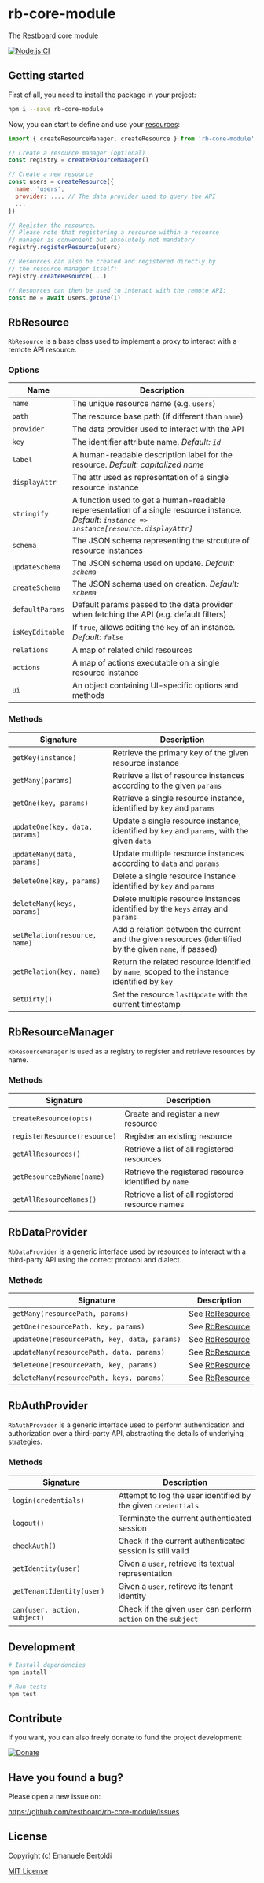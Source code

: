 # rb-core-module

The [Restboard](https://restboard.github.io/) core module

[![Node.js CI](https://github.com/restboard/rb-core-module/actions/workflows/node.js.yml/badge.svg)](https://github.com/restboard/rb-core-module/actions/workflows/node.js.yml)

## Getting started

First of all, you need to install the package in your project:

```bash
npm i --save rb-core-module
```

Now, you can start to define and use your [resources](#RbResource):

```js
import { createResourceManager, createResource } from 'rb-core-module'

// Create a resource manager (optional)
const registry = createResourceManager()

// Create a new resource
const users = createResource({
  name: 'users',
  provider: ..., // The data provider used to query the API
  ...
})

// Register the resource.
// Please note that registering a resource within a resource
// manager is convenient but absolutely not mandatory.
registry.registerResource(users)

// Resources can also be created and registered directly by
// the resource manager itself:
registry.createResource(...)

// Resources can then be used to interact with the remote API:
const me = await users.getOne(1)
```

## RbResource

`RbResource` is a base class used to implement a proxy to interact with a remote API resource.

### Options

| Name            | Description                                                   |
|-----------------|---------------------------------------------------------------|
| `name`          | The unique resource name (e.g. `users`)                       |
| `path`          | The resource base path (if different than `name`)             |
| `provider`      | The data provider used to interact with the API               |
| `key`           | The identifier attribute name. *Default: `id`*                |
| `label`         | A human-readable description label for the resource. *Default: capitalized name* |
| `displayAttr`   | The attr used as representation of a single resource instance |
| `stringify`     | A function used to get a human-readable reperesentation of a single resource instance. *Default: `instance => instance[resource.displayAttr]`* |
| `schema`        | The JSON schema representing the strcuture of resource instances |
| `updateSchema`  | The JSON schema used on update. *Default: `schema`*           |
| `createSchema`  | The JSON schema used on creation. *Default: `schema`*         |
| `defaultParams` | Default params passed to the data provider when fetching the API (e.g. default filters) |
| `isKeyEditable` | If `true`, allows editing the `key` of an instance. *Default: `false`* |
| `relations`     | A map of related child resources                              |
| `actions`       | A map of actions executable on a single resource instance     |
| `ui`            | An object containing UI-specific options and methods          |

### Methods

| Signature             | Description                                             |
|-----------------------|---------------------------------------------------------|
| `getKey(instance)`    | Retrieve the primary key of the given resource instance |
| `getMany(params)`     | Retrieve a list of resource instances according to the given `params` |
| `getOne(key, params)` | Retrieve a single resource instance, identified by `key` and `params` |
| `updateOne(key, data, params)` | Update a single resource instance, identified by `key` and `params`, with the given `data` |
| `updateMany(data, params)` | Update multiple resource instances according to `data` and `params` |
| `deleteOne(key, params)` | Delete a single resource instance identified by `key` and `params` |
| `deleteMany(keys, params)` | Delete multiple resource instances identified by the `keys` array and `params` |
| `setRelation(resource, name)` | Add a relation between the current and the given resources (identified by the given `name`, if passed) |
| `getRelation(key, name)` | Return the related resource identified by `name`, scoped to the instance identified by `key` |
| `setDirty()`             | Set the resource `lastUpdate` with the current timestamp |

## RbResourceManager

`RbResourceManager` is used as a registry to register and retrieve resources by name.

### Methods

| Signature                    | Description                                      |
|------------------------------|--------------------------------------------------|
| `createResource(opts)`       | Create and register a new resource               |
| `registerResource(resource)` | Register an existing resource                    |
| `getAllResources()`          | Retrieve a list of all registered resources      |
| `getResourceByName(name)`    | Retrieve the registered resource identified by `name` |
| `getAllResourceNames()`      | Retrieve a list of all registered resource names |

## RbDataProvider

`RbDataProvider` is a generic interface used by resources to interact with a
third-party API using the correct protocol and dialect.

### Methods

| Signature                                    | Description                   |
|----------------------------------------------|-------------------------------|
| `getMany(resourcePath, params)`              | See [RbResource](#RbResource) |
| `getOne(resourcePath, key, params)`          | See [RbResource](#RbResource) |
| `updateOne(resourcePath, key, data, params)` | See [RbResource](#RbResource) |
| `updateMany(resourcePath, data, params)`     | See [RbResource](#RbResource) |
| `deleteOne(resourcePath, key, params)`       | See [RbResource](#RbResource) |
| `deleteMany(resourcePath, keys, params)`     | See [RbResource](#RbResource) |

## RbAuthProvider

`RbAuthProvider` is a generic interface used to perform authentication and
authorization over a third-party API, abstracting the details of underlying
strategies.

### Methods

| Signature            | Description                                      |
|----------------------|--------------------------------------------------|
| `login(credentials)` | Attempt to log the user identified by the given `credentials` |
| `logout()`           | Terminate the current authenticated session      |
| `checkAuth()`        | Check if the current authenticated session is still valid |
| `getIdentity(user)`  | Given a `user`, retrieve its textual representation |
| `getTenantIdentity(user)` | Given a `user`, retireve its tenant identity |
| `can(user, action, subject)` | Check if the given `user` can perform `action` on the `subject` |

## Development

```bash
# Install dependencies
npm install

# Run tests
npm test
```

## Contribute

If you want, you can also freely donate to fund the project development:

[![Donate](https://www.paypalobjects.com/en_US/i/btn/btn_donate_SM.gif)](https://paypal.me/EBertoldi)

## Have you found a bug?

Please open a new issue on:

<https://github.com/restboard/rb-core-module/issues>

## License

Copyright (c) Emanuele Bertoldi

[MIT License](http://en.wikipedia.org/wiki/MIT_License)

